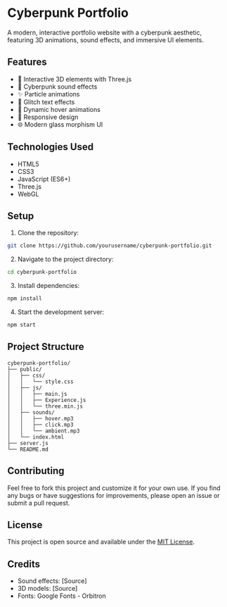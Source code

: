 # Cyberpunk Portfolio

A modern, interactive portfolio website with a cyberpunk aesthetic, featuring 3D animations, sound effects, and immersive UI elements.

## Features

- 🌟 Interactive 3D elements with Three.js
- 🎵 Cyberpunk sound effects
- ✨ Particle animations
- 🎨 Glitch text effects
- 💫 Dynamic hover animations
- 📱 Responsive design
- 🌐 Modern glass morphism UI

## Technologies Used

- HTML5
- CSS3
- JavaScript (ES6+)
- Three.js
- WebGL

## Setup

1. Clone the repository:
```bash
git clone https://github.com/yourusername/cyberpunk-portfolio.git
```

2. Navigate to the project directory:
```bash
cd cyberpunk-portfolio
```

3. Install dependencies:
```bash
npm install
```

4. Start the development server:
```bash
npm start
```

## Project Structure

```
cyberpunk-portfolio/
├── public/
│   ├── css/
│   │   └── style.css
│   ├── js/
│   │   ├── main.js
│   │   ├── Experience.js
│   │   └── three.min.js
│   ├── sounds/
│   │   ├── hover.mp3
│   │   ├── click.mp3
│   │   └── ambient.mp3
│   └── index.html
├── server.js
└── README.md
```

## Contributing

Feel free to fork this project and customize it for your own use. If you find any bugs or have suggestions for improvements, please open an issue or submit a pull request.

## License

This project is open source and available under the [MIT License](LICENSE).

## Credits

- Sound effects: [Source]
- 3D models: [Source]
- Fonts: Google Fonts - Orbitron
